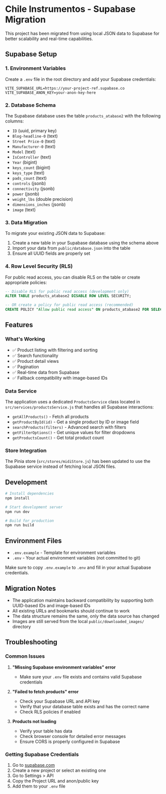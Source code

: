 # Chile Instrumentos - Supabase Migration

This project has been migrated from using local JSON data to Supabase for better scalability and real-time capabilities.

## Supabase Setup

### 1. Environment Variables

Create a `.env` file in the root directory and add your Supabase credentials:

```env
VITE_SUPABASE_URL=https://your-project-ref.supabase.co
VITE_SUPABASE_ANON_KEY=your-anon-key-here
```

### 2. Database Schema

The Supabase database uses the table `products_atabase2` with the following columns:

- `ID` (uuid, primary key)
- `Blog-headline-0` (text)
- `Street Price-0` (text)
- `Manufacturer-0` (text)
- `Model` (text)
- `IsController` (text)
- `Year` (bigint)
- `keys_count` (bigint)
- `keys_type` (text)
- `pads_count` (text)
- `controls` (jsonb)
- `connectivity` (jsonb)
- `power` (jsonb)
- `weight_lbs` (double precision)
- `dimensions_inches` (jsonb)
- `image` (text)

### 3. Data Migration

To migrate your existing JSON data to Supabase:

1. Create a new table in your Supabase database using the schema above
2. Import your data from `public/database.json` into the table
3. Ensure all UUID fields are properly set

### 4. Row Level Security (RLS)

For public read access, you can disable RLS on the table or create appropriate policies:

```sql
-- Disable RLS for public read access (development only)
ALTER TABLE products_atabase2 DISABLE ROW LEVEL SECURITY;

-- OR create a policy for public read access (recommended)
CREATE POLICY "Allow public read access" ON products_atabase2 FOR SELECT USING (true);
```

## Features

### What's Working

- ✅ Product listing with filtering and sorting
- ✅ Search functionality
- ✅ Product detail views
- ✅ Pagination
- ✅ Real-time data from Supabase
- ✅ Fallback compatibility with image-based IDs

### Data Service

The application uses a dedicated `ProductsService` class located in `src/services/productsService.js` that handles all Supabase interactions:

- `getAllProducts()` - Fetch all products
- `getProductById(id)` - Get a single product by ID or image field
- `searchProducts(filters)` - Advanced search with filters
- `getFilterOptions()` - Get unique values for filter dropdowns
- `getProductsCount()` - Get total product count

### Store Integration

The Pinia store (`src/stores/midiStore.js`) has been updated to use the Supabase service instead of fetching local JSON files.

## Development

```bash
# Install dependencies
npm install

# Start development server
npm run dev

# Build for production
npm run build
```

## Environment Files

- `.env.example` - Template for environment variables
- `.env` - Your actual environment variables (not committed to git)

Make sure to copy `.env.example` to `.env` and fill in your actual Supabase credentials.

## Migration Notes

- The application maintains backward compatibility by supporting both UUID-based IDs and image-based IDs
- All existing URLs and bookmarks should continue to work
- The data structure remains the same, only the data source has changed
- Images are still served from the local `public/downloaded_images/` directory

## Troubleshooting

### Common Issues

1. **"Missing Supabase environment variables" error**
   - Make sure your `.env` file exists and contains valid Supabase credentials

2. **"Failed to fetch products" error**
   - Check your Supabase URL and API key
   - Verify that your database table exists and has the correct name
   - Check RLS policies if enabled

3. **Products not loading**
   - Verify your table has data
   - Check browser console for detailed error messages
   - Ensure CORS is properly configured in Supabase

### Getting Supabase Credentials

1. Go to [supabase.com](https://supabase.com)
2. Create a new project or select an existing one
3. Go to Settings > API
4. Copy the Project URL and anon/public key
5. Add them to your `.env` file
